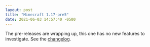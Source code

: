 ```yaml
---
layout: post
title: "Minecraft 1.17-pre5"
date: 2021-06-03 14:57:40 -0500
---
```


The pre-releases are wrapping up, this one has no new features to investigate. See the [changelog](https://www.minecraft.net/en-us/article/minecraft-1-17-pre-release-2).

